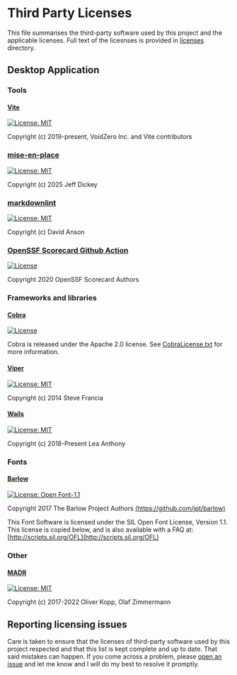 # Third Party Licenses

This file summarises the third-party software used by this project and the applicable licenses.
Full text of the licesnses is provided in [licenses](licenses) directory.

## Desktop Application

### Tools

#### [Vite](licenses/ViteLicense.txt)

[![License: MIT](https://img.shields.io/badge/License-MIT-yellow.svg)](https://github.com/vitejs/vite/blob/main/LICENSE)

Copyright (c) 2019-present, VoidZero Inc. and Vite contributors

### [mise-en-place](licenses/mise-en-place.txt)

[![License: MIT](https://img.shields.io/badge/License-MIT-yellow.svg)](https://github.com/jdx/mise/blob/main/LICENSE)

Copyright (c) 2025 Jeff Dickey

### [markdownlint](licenses/markdownlint.txt)

[![License: MIT](https://img.shields.io/badge/License-MIT-yellow.svg)](https://github.com/DavidAnson/markdownlint/blob/main/LICENSE)

Copyright (c) David Anson

### [OpenSSF Scorecard Github Action](licenses/OpenSSFScorecardAction.txt)

[![License](https://img.shields.io/badge/License-Apache_2.0-blue.svg)](https://github.com/ossf/scorecard-action/blob/main/LICENSE)


Copyright 2020 OpenSSF Scorecard Authors

### Frameworks and libraries

#### [Cobra](licenses/CobraLicense.txt)

[![License](https://img.shields.io/badge/License-Apache_2.0-blue.svg)](https://github.com/spf13/cobra/blob/main/LICENSE.txt)

Cobra is released under the Apache 2.0 license. See [CobraLicense.txt](licenses/CobraLicense.txt) for more information.

#### [Viper](licenses/ViperLicense.txt)

[![License: MIT](https://img.shields.io/badge/License-MIT-yellow.svg)](https://github.com/spf13/viper/blob/master/LICENSE)

Copyright (c) 2014 Steve Francia

#### [Wails](licenses/WailsLicense.txt)

[![License: MIT](https://img.shields.io/badge/License-MIT-yellow.svg)](https://github.com/wailsapp/wails/blob/master/LICENSE)

Copyright (c) 2018-Present Lea Anthony

### Fonts

#### [Barlow](licenses/BarlowFontLicense.txt)

[![License: Open Font-1.1](https://img.shields.io/badge/License-OFL_1.1-lightgreen.svg)](https://github.com/jpt/barlow/blob/main/OFL.txt)

Copyright 2017 The Barlow Project Authors [(https://github.com/jpt/barlow)](https://github.com/jpt/barlow)

This Font Software is licensed under the SIL Open Font License, Version 1.1.
This license is copied below, and is also available with a FAQ at:
[http://scripts.sil.org/OFL](http://scripts.sil.org/OFL)

### Other

#### [MADR](licenses/MADR.txt)

[![License: MIT](https://img.shields.io/badge/License-MIT-yellow.svg)](https://github.com/adr/madr/blob/develop/LICENSE.MIT)

Copyright (c) 2017-2022 Oliver Kopp, Olaf Zimmermann

## Reporting licensing issues

Care is taken to ensure that the licenses of third-party software used by this project respected and
that this list is kept complete and up to date. That said mistakes can happen.
If you come across a problem, please [open an issue](https://github.com/HibiscusCollective/hibikey/issues) and
let me know and I will do my best to resolve it promptly.
